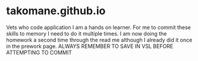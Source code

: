 # takomane.github.io
Vets who code application
I am a hands on learner. For me to commit these skills to memory I need to do it multiple times. I am now doing the homework a second time through the read me although I already did it once in the prework page. ALWAYS REMEMBER TO SAVE IN VSL BEFORE ATTEMPTING TO COMMIT